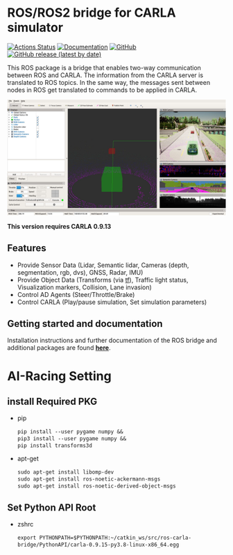 # ROS/ROS2 bridge for CARLA simulator

[![Actions Status](https://github.com/carla-simulator/ros-bridge/workflows/CI/badge.svg)](https://github.com/carla-simulator/ros-bridge)
[![Documentation](https://readthedocs.org/projects/carla/badge/?version=latest)](http://carla.readthedocs.io)
[![GitHub](https://img.shields.io/github/license/carla-simulator/ros-bridge)](https://github.com/carla-simulator/ros-bridge/blob/master/LICENSE)
[![GitHub release (latest by date)](https://img.shields.io/github/v/release/carla-simulator/ros-bridge)](https://github.com/carla-simulator/ros-bridge/releases/latest)

 This ROS package is a bridge that enables two-way communication between ROS and CARLA. The information from the CARLA server is translated to ROS topics. In the same way, the messages sent between nodes in ROS get translated to commands to be applied in CARLA.

![rviz setup](./docs/images/ad_demo.png "AD Demo")

**This version requires CARLA 0.9.13**

## Features

- Provide Sensor Data (Lidar, Semantic lidar, Cameras (depth, segmentation, rgb, dvs), GNSS, Radar, IMU)
- Provide Object Data (Transforms (via [tf](http://wiki.ros.org/tf)), Traffic light status, Visualization markers, Collision, Lane invasion)
- Control AD Agents (Steer/Throttle/Brake)
- Control CARLA (Play/pause simulation, Set simulation parameters)

## Getting started and documentation

Installation instructions and further documentation of the ROS bridge and additional packages are found [__here__](https://carla.readthedocs.io/projects/ros-bridge/en/latest/).

# AI-Racing Setting
## install Required PKG 
- pip

    ```
    pip install --user pygame numpy &&
    pip3 install --user pygame numpy &&
    pip install transforms3d
    ```

- apt-get

    ```
    sudo apt-get install libomp-dev
    sudo apt-get install ros-noetic-ackermann-msgs
    sudo apt-get install ros-noetic-derived-object-msgs
    ```

## Set Python API Root
- zshrc

    ```
    export PYTHONPATH=$PYTHONPATH:~/catkin_ws/src/ros-carla-bridge/PythonAPI/carla-0.9.15-py3.8-linux-x86_64.egg
    ```